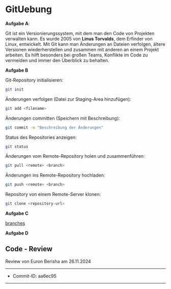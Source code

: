 # GitUebung

**Aufgabe A**: 

Git ist ein Versionierungssystem, mit dem man den Code von Projekten verwalten kann. Es wurde 2005 von **Linus Torvalds**, dem Erfinder von Linux, entwickelt. Mit Git kann man Änderungen an Dateien verfolgen, ältere Versionen wiederherstellen und zusammen mit anderen an einem Projekt arbeiten. Es hilft besonders bei großen Teams, Konflikte im Code zu vermeiden und immer den Überblick zu behalten.

**Aufgabe B**

Git-Repository initialisieren: 
```bash
git init
```
Änderungen verfolgen (Datei zur Staging-Area hinzufügen):
```bash
git add <filename>
```
Änderungen committen (Speichern mit Beschreibung): 
```bash
git commit -m "Beschreibung der Änderungen"
```

Status des Repositories anzeigen: 
```bash
git status
```

Änderungen vom Remote-Repository holen und zusammenführen: 
```bash
git pull <remote> <branch>
```

Änderungen ins Remote-Repository hochladen: 
```bash
git push <remote> <branch>
```

Repository von einem Remote-Server klonen: 
```bash
git clone <repository-url>
```

**Aufgabe C**

[branches](https://github.com/BenjaminD0N/GitUebung/blob/aa6ec952c2289f01beb1d20ef84e67e723d40b7c/branches.md) 

**Aufgabe D**


## Code - Review 

Review von Euron Berisha am 26.11.2024

---

* Commit-ID: aa6ec95

---
